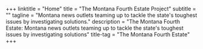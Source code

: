 +++
linktitle = "Home"
title = "The Montana Fourth Estate Project"
subtitle = ""
tagline = "Montana news outlets teaming up to tackle the state's toughest issues by investigating solutions."
description = "The Montana Fourth Estate: Montana news outlets teaming up to tackle the state's toughest issues by investigating solutions"
title-tag = "The Montana Fourth Estate"
+++
